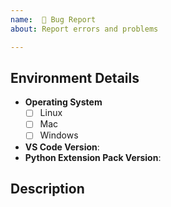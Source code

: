 ```yaml
---
name:  🐞 Bug Report
about: Report errors and problems

---
```


## Environment Details
<!-- Fill in the below form so that we have the relevant details about the environment where the bug/error is occurring. -->
* **Operating System**
  * [ ] Linux
  * [ ] Mac
  * [ ] Windows
* **VS Code Version**: 
* **Python Extension Pack Version**:
 

## Description
<!-- Provide a clear and concise description of the bug/problem you are experiencing. -->
